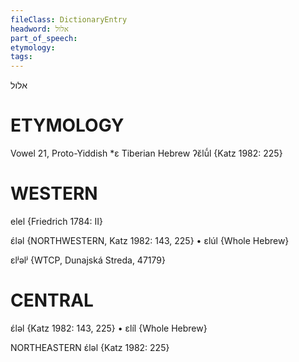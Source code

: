 ```yaml
---
fileClass: DictionaryEntry
headword: אלול
part_of_speech: 
etymology: 
tags: 
---
```

אלול

ETYMOLOGY
===========
Vowel 21, Proto-Yiddish *ɛ
Tiberian Hebrew ʔɛ̆lū́l
{Katz 1982: 225}

WESTERN
========

elel {Friedrich 1784: II}

ɛ́ləl {NORTHWESTERN, Katz 1982: 143, 225}
	•	ɛlúl {Whole Hebrew}

ɛlʲəlʲ {WTCP, Dunajská Streda, 47179}

CENTRAL
========

ɛ́ləl {Katz 1982: 143, 225}
	•	ɛlíl {Whole Hebrew}

NORTHEASTERN
ɛ́ləl {Katz 1982: 225}